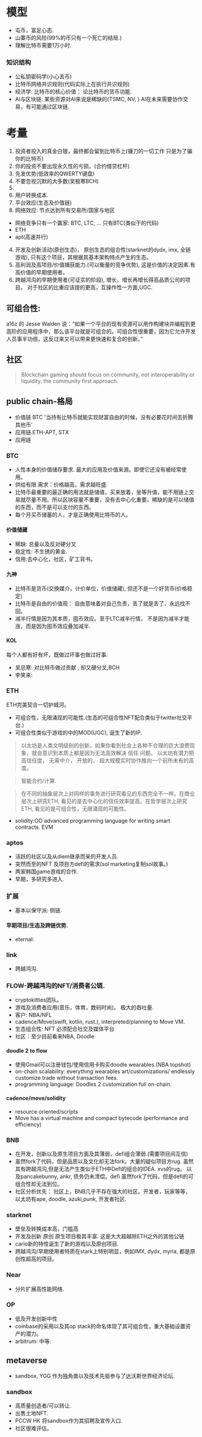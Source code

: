 
# 模型
- 屯币，富足心态.
- 山寨币的风险(99%的币只有一个死亡的结局.)
- 理解比特币需要1万小时.
### 知识结构
- 公私钥密码学(小心丢币)
- 比特币网络共识规则(代码实际上在执行共识规则)
- 经济学: 比特币的核心价值： 论比特币的货币功能.
- AI与区块链: 某些资源对AI来说是稀缺的(TSMC, NV, ) AI在未来需要协作交易，有可能通过区块链.
# 考量
1. 投资者投入的真金白银，最终都会留到比特币上(镰刀的一切工作 只是为了骗你的比特币)
1. 你的投资不要出现永久性的亏损。(合约借贷杠杆)
1. 先发优势(低效率的QWERTY键盘)
1. 不要忽视沉默的大多数(吴极寒BCH)
1. 
1. 用户转换成本.
2. 平台效应(生态及价值链)
3. 网络效应: 节点达到所有交易所/国家与地区
  - 网络竞争只有一个赢家: BTC, LTC, ... 只有BTC(类似于的代码)
  - ETH
  - apt(高速并行)

4. 开发及创新活动(原创生态)， 原创生态的组合性(starknet的dydx, imx, 全链游戏), 只有这个项目，其根据其基本架构特点产生的生态。
5. 高利润及高项目/价值捕获能力.(可以衡量的竞争优势), 这是价值的决定因素.有高价值的早期使用者。
6. 跨越鸿沟的早期使用者(可证实的阶段), 增长，增长再增长得高品质公司的项目。
对于社区的比重应该提的更高，互操作性一方面,UGC.
## 可组合性:
a16z 的 Jesse Walden 说：“如果一个平台的现有资源可以用作构建块并编程到更高阶的应用程序中，那么该平台就是可组合的。可组合性很重要，因为它允许开发人员事半功倍，这反过来又可以带来更快速和复合的创新。” 
## 社区
> Blockchain gaming should focus on community, not interoperability or liquidity.
> the community first approach.



## public chain-格局
- 价值链 BTC '当持有比特币就能实现财富自由的时候，没有必要花时间去折腾其他币'
- 应用链.ETH-APT, STX
- 应用链

### BTC
- 人性本身的价值储存要求. 最大的应用及价值来源。即使它还没有被经常使用。
- 供给有限.需求：价格越高，需求越旺盛.
- 比特币最重要的最正确的用法就是储值，买来放着，坐等升值，能不用链上交易就尽量不用。所以区块容量不重要，没有去中心化重要。稀缺的是可以储值的东西，而不是可以支付的东西。
- 每个月买币储蓄的人，才是正确使用比特币的人。
#### 价值储藏
- 稀缺: 总量以及反对硬分叉
- 稳定性: 不生锈的黄金.
- 信用:去中心化，社区，矿工背书。
#### 九神
- 比特币是货币(交换媒介，计价单位，价值储藏), 但还不是一个好货币(价格稳定)
- 比特币是自由的价值观： 自由意味着对自己负责，丢了就是丢了，永远找不回。
- 减半行情是因为其本质，囤币效应。至于LTC减半行情， 不是因为减半才能涨，而是因为囤币效应叠加减半.

#### KOL
每个人都有好有坏，既做过坏事也做过好事.
- 吴忌寒: 对比特币做过贡献 , 却又硬分叉,BCH
- 李笑来:
### ETH
ETH完美契合一切护城河。
- 可组合性，无限涌现的可能性.(生态的可组合性NFT配合类似于twitter社交平台.)
- 可组合性类似于游戏的中的MOD(UGC), 诞生了新的IP.
> 以太坊是人类文明级别的创新。如果你看到社会上各种不合理的巨大浪费现象，就会意识到本质上都是因为无法高效解决 信任 问题。 以太坊有潜力把 高信任度， 无需中介， 开放的， 超大规模实时协作推向一个前所未有的高度。

> 智能合约/计算.

> 在不同的抽象层次上对同样的事务进行研究看见的东西完全不一样。在商业层次上研究ETH, 看见的是去中心化的信任效率提高。在哲学层次上研究ETH, 看见的是可组合性，无限涌现的可能性。

- solidity:OO advanced programming language for writing smart contracts. EVM

### aptos
- 活跃的社区以及从diem继承而来的开发人员.
- 突然而至的NFT 及项目方defi的需求(sol marketing复制sol故事。)
- 两家韩国game游戏的合作.
- 早期，多研究多进入.
### 扩展
- 基本以保守派: 侧链.
#### 早期项目/生态及跨链优势.
  - eternal: 
### link
- 跨越鸿沟.

### FLOW-跨越鸿沟的NFT/消费者公链.
- cryptokitties团队。
- 游戏及消费者应用(音乐，体育，数码时尚)。 极大的吞吐量.
- 客户: NBA/NFL
- cadence/Move(swift, kotlin, rust.), interpreted/planning to Move VM.
- 生态组合性: NFT 必须配合社交及媒体平台
- 社区：至少目前看来NBA, Doodle
#### doodle 2 to flow
- 使用Gmail可以注册钱包/使用信用卡购买doodle wearables.(NBA topshot)
- on-chain scalability: everything wearables art/customizations/ endlessly customize trade without transaction fees.
- programming language: Doodles 2 customization full on-chain.

#### cadence/move/solidity
- resource oriented/scripts
- Move has a virtual machine and compact bytecode (performance and efficiency)

### BNB
- 在开发，创新以及原生项目方面及其薄弱，defi组合薄弱.(需要项目间互信)
- 虽然fork了代码，但是品质以及文化却无法fork。大量的疑似项目方rug. 虽然其有跨越鸿沟,但是无法产生类似于ETH中Defi的组合的IDEA. xvs的rug， 以及pancakebunny, ankr, 债务仍未清偿。defi 虽然fork了代码，但是defi的可组合性却无法到位。
- 社区分析优先： 社区上，BNB几乎不存在强大的社区。开发者，玩家等等，以太坊有ape, doodle, azuki,punk, 开发者社区.
### starknet
- 壁垒及转换成本高，门槛高
- 开发及创新 原创 原生项目极其丰富. 这是大大超越除ETH之外的其他公链
- cario新的特性诞生了新的游戏以及原创项目.
- 跨越鸿沟/早期使用者特质在stark上特别明显，例如IMX, dydx, myria, 都是原创性超高的项目。
### Near
- 分片扩展高性能网络.
### OP
- 低及开发创新中性
- coinbase的采用以及其op stack的命名体现了其可组合性，重大基础设置资产的潜力。
- arbitrum: 中等.

## metaverse
- sandbox, YGG 作为独角兽以及技术先驱参与了达沃斯世界经济论坛.
### sandbox
- 高质量创造者/可以转让.
- 出售土地NFT.
- PCCW HK 将sandbox作为其招聘及宣传入口.
- 社区很难评估。